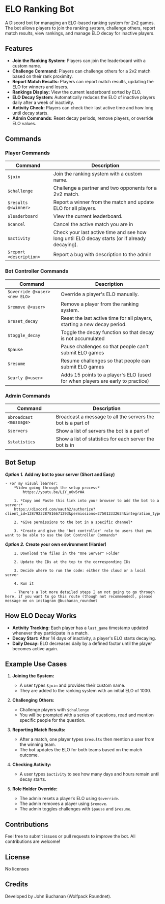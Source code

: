 # ELO Ranking Bot

A Discord bot for managing an ELO-based ranking system for 2v2 games. The bot allows players to join the ranking system, challenge others, report match results, view rankings, and manage ELO decay for inactive players.

## Features

- **Join the Ranking System:** Players can join the leaderboard with a custom name.
- **Challenge Command:** Players can challenge others for a 2v2 match based on their rank proximity.
- **Report Match Results:** Players can report match results, updating the ELO for winners and losers.
- **Rankings Display:** View the current leaderboard sorted by ELO.
- **ELO Decay System:** Automatically reduces the ELO of inactive players daily after a week of inactivity.
- **Activity Check:** Players can check their last active time and how long until decay starts.
- **Admin Commands:** Reset decay periods, remove players, or override ELO values.

## Commands

### Player Commands
| Command              | Description                                                                                         |
|----------------------|-----------------------------------------------------------------------------------------------------|
| `$join`              | Join the ranking system with a custom name.                                                        |
| `$challenge`         | Challenge a partner and two opponents for a 2v2 match.                                             |
| `$results @<winner>` | Report a winner from the match and update ELO for all players.                                       |
| `$leaderboard`       | View the current leaderboard.                                                                      |
| `$cancel`            | Cancel the active match you are in                                                                 |
| `$activity`          | Check your last active time and see how long until ELO decay starts (or if already decaying).      |
| `$report <description>` | Report a bug with description to the admin        |


### Bot Controller Commands
| Command              | Description                                                                                         |
|----------------------|-----------------------------------------------------------------------------------------------------|
| `$override @<user> <new ELO>`  | Override a player's ELO manually.                                                         |
| `$remove @<user>`    | Remove a player from the ranking system.                                                            |
| `$reset_decay`       | Reset the last active time for all players, starting a new decay period.                            |
| `$toggle_decay`      | Toggle the decay function so that decay is not accumulated                                          |
| `$pause`             | Pause challenges so that people can't submit ELO games                                              |
| `$resume`            | Resume challenges so that people can submit ELO games                                               |
| `$early @<user>`     | Adds 15 points to a player's ELO (used for when players are early to practice)                      |

### Admin Commands
| Command              | Description                                                                                         |
|----------------------|-----------------------------------------------------------------------------------------------------|
| `$broadcast <message>`  | Broadcast a message to all the servers the bot is a part of                                      |
| `$servers`             | Show a list of servers the bot is a part of                                                       |
| `$statistics`            | Show a list of statistics for each server the bot is in                                         |

## Bot Setup

***Option 1.*** **Add my bot to your server (Short and Easy)**

    - For my visual learner:
        *Video going through the setup process*
            https://youtu.be/LiY_u0w5rWA
```
    1. *Copy and Paste this link into your browser to add the bot to a server:*
    https://discord.com/oauth2/authorize?client_id=1287923287816671293&permissions=275012332624&integration_type=0&scope=bot

    2. *Give permissions to the bot in a specific channel*

    3. *Create and give the 'bot controller' role to users that you want to be able to use the Bot Controller Commands*
```

***Option 2.*** **Create your own environment (Harder)**
```
    1. Download the files in the "One Server" Folder

    2. Update the IDs at the top to the corresponding IDs

    3. Decide where to run the code: either the cloud or a local server

    4. Run it

    - There's a lot more detailed steps I am not going to go through here, if you want to go this route (though not recommended), please message me on instagram @buchanan_roundnet
```



## How ELO Decay Works

- **Activity Tracking:** Each player has a `last_game` timestamp updated whenever they participate in a match.
- **Decay Start:** After 14 days of inactivity, a player's ELO starts decaying.
- **Daily Decay:** ELO decreases daily by a defined factor until the player becomes active again.

## Example Use Cases

1. **Joining the System:**
    - A user types `$join` and provides their custom name.
    - They are added to the ranking system with an initial ELO of 1000.

2. **Challenging Others:**
    - Challenge players with `$challenge`
    - You will be prompted with a series of questions, read and mention specific people for the question.

3. **Reporting Match Results:**
    - After a match, one player types `$results` then mention a user from the winning team.
    - The bot updates the ELO for both teams based on the match outcome.

4. **Checking Activity:**
    - A user types `$activity` to see how many days and hours remain until decay starts.

5. **Role Holder Override:**
    - The admin resets a player’s ELO using `$override`.
    - The admin removes a player using `$remove`.
    - The admin toggles challenges with `$pause` and `$resume`.

## Contributions

Feel free to submit issues or pull requests to improve the bot. All contributions are welcome!

## License

No licenses

## Credits

Developed by John Buchanan (Wolfpack Roundnet).
